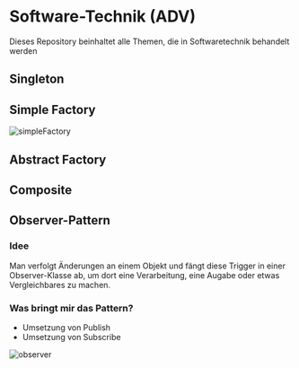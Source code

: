 # Software-Technik (ADV)
Dieses Repository beinhaltet alle Themen, die in Softwaretechnik behandelt werden

## Singleton


## Simple Factory
![simpleFactory](https://user-images.githubusercontent.com/80221159/234125065-b20fece8-0c2d-4bf8-a3dd-a3e36666420d.png)


## Abstract Factory


## Composite


## Observer-Pattern
### Idee
Man verfolgt Änderungen an einem Objekt und fängt diese Trigger in einer Observer-Klasse ab, um dort eine Verarbeitung, eine Augabe oder etwas Vergleichbares zu machen.
### Was bringt mir das Pattern?
- Umsetzung von Publish
- Umsetzung von Subscribe

![observer](https://user-images.githubusercontent.com/80221159/234124124-6912c699-3e25-4722-b3c7-51933058e1f9.png)
